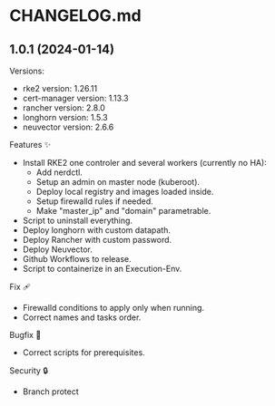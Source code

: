 # CHANGELOG.md

<!-- Release -->
## 1.0.1 (2024-01-14)

Versions:
  - rke2 version: 1.26.11
  - cert-manager version: 1.13.3    
  - rancher version: 2.8.0 
  - longhorn version: 1.5.3
  - neuvector version: 2.6.6
<!-- End Release -->

<!-- Features -->
Features ✨
  - Install RKE2 one controler and several workers (currently no HA):
    - Add nerdctl.
    - Setup an admin on master node (kuberoot).
    - Deploy local registry and images loaded inside.
    - Setup firewalld rules if needed.
    - Make "master_ip" and "domain" parametrable.
  - Script to uninstall everything. 
  - Deploy longhorn with custom datapath.
  - Deploy Rancher with custom password.
  - Deploy Neuvector.
  - Github Workflows to release.
  - Script to containerize in an Execution-Env.
<!-- End Features -->

<!-- Fix -->
Fix 🩹    
  - Firewalld conditions to apply only when running.
  - Correct names and tasks order.
<!-- End Fix -->

<!-- Bugfix -->
Bugfix 🐞
  - Correct scripts for prerequisites.
<!-- End Bugfix -->

<!-- Security -->
Security 🔒️
  - Branch protect
<!-- End Security -->
